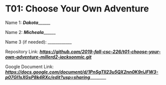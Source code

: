 # T01: Choose Your Own Adventure

Name 1: ___Dakota_________

Name 2: ___Micheala_________

Name 3 (if needed): ____________

Repository Link: _______https://github.com/2019-fall-csc-226/t01-choose-your-own-adventure-millerd2-jacksonmic.git_______

Google Document Link: ___https://docs.google.com/document/d/1PnSgTIl23u5QX2nn0K9riJFW3-p07GI1sXGsP8k4RXc/edit?usp=sharing___________
